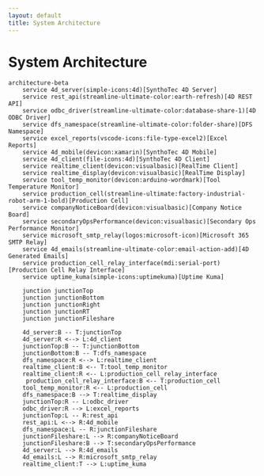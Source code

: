```yaml
---
layout: default
title: System Architecture
---
```

# System Architecture
```mermaid
architecture-beta
    service 4d_server(simple-icons:4d)[SynthoTec 4D Server]
    service rest_api(streamline-ultimate-color:earth-refresh)[4D REST API]
    service odbc_driver(streamline-ultimate-color:database-share-1)[4D ODBC Driver]
    service dfs_namespace(streamline-ultimate-color:folder-share)[DFS Namespace]
    service excel_reports(vscode-icons:file-type-excel2)[Excel Reports]
    service 4d_mobile(devicon:xamarin)[SynthoTec 4D Mobile]
    service 4d_client(file-icons:4d)[SynthoTec 4D Client]
    service realtime_client(devicon:visualbasic)[RealTime Client]
    service realtime_display(devicon:visualbasic)[RealTime Display]
    service tool_temp_monitor(devicon:arduino-wordmark)[Tool Temperature Monitor]
    service production_cell(streamline-ultimate:factory-industrial-robot-arm-1-bold)[Production Cell]
    service companyNoticeBoard(devicon:visualbasic)[Company Notice Board]
    service secondaryOpsPerformance(devicon:visualbasic)[Secondary Ops Performance Monitor]
    service microsoft_smtp_relay(logos:microsoft-icon)[Microsoft 365 SMTP Relay]
    service 4d_emails(streamline-ultimate-color:email-action-add)[4D Generated Emails]
    service production_cell_relay_interface(mdi:serial-port)[Production Cell Relay Interface]
    service uptime_kuma(simple-icons:uptimekuma)[Uptime Kuma]

    junction junctionTop
    junction junctionBottom
    junction junctionRight
    junction junctionRT
    junction junctionFileshare

    4d_server:B -- T:junctionTop
    4d_server:R <--> L:4d_client
    junctionTop:B -- T:junctionBottom
    junctionBottom:B -- T:dfs_namespace
    dfs_namespace:R <--> L:realtime_client
    realtime_client:B <-- T:tool_temp_monitor
    realtime_client:R <-- L:production_cell_relay_interface
     production_cell_relay_interface:B <-- T:production_cell
    tool_temp_monitor:R <-- L:production_cell
    dfs_namespace:B --> T:realtime_display
    junctionTop:R -- L:odbc_driver
    odbc_driver:R --> L:excel_reports
    junctionTop:L -- R:rest_api
    rest_api:L <--> R:4d_mobile
    dfs_namespace:L -- R:junctionFileshare
    junctionFileshare:L --> R:companyNoticeBoard
    junctionFileshare:B --> T:secondaryOpsPerformance
    4d_server:L --> R:4d_emails
    4d_emails:L --> R:microsoft_smtp_relay
    realtime_client:T --> L:uptime_kuma
```

<script type="module">
    
    import mermaid from 'https://cdn.jsdelivr.net/npm/mermaid@11.8.1/dist/mermaid.esm.min.mjs';
    mermaid.registerIconPacks([
        {
            name: 'mdi',
            loader: () =>
            fetch('https://unpkg.com/@iconify-json/mdi@1/icons.json').then((res) => res.json()),
        },
        {
            name: 'logos',
            loader: () =>
            fetch('https://unpkg.com/@iconify-json/logos@1/icons.json').then((res) => res.json()),
        },
        {
            name: 'vscode-icons',
            loader: () =>
            fetch('https://unpkg.com/@iconify-json/vscode-icons@1/icons.json').then((res) => res.json()),
        },
        {
            name: 'simple-icons',
            loader: () =>
            fetch('https://unpkg.com/@iconify-json/simple-icons@1/icons.json').then((res) => res.json()),
        },
        {
            name: 'devicon',
            loader: () =>
            fetch('https://unpkg.com/@iconify-json/devicon@1/icons.json').then((res) => res.json()),
        },
        {
            name: 'streamline-ultimate-color',
            loader: () =>
            fetch('https://unpkg.com/@iconify-json/streamline-ultimate-color@1/icons.json').then((res) => res.json()),
        },    
        {
            name: 'file-icons',
            loader: () =>
            fetch('https://unpkg.com/@iconify-json/file-icons@1/icons.json').then((res) => res.json()),
        },                
        {
            name: 'streamline-ultimate',
            loader: () =>
            fetch('https://unpkg.com/@iconify-json/streamline-ultimate@1/icons.json').then((res) => res.json()),
        },
    ]);
</script>